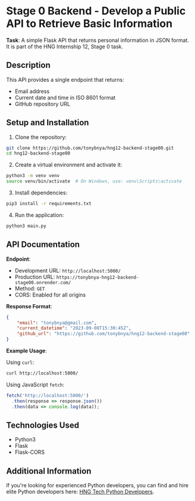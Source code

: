 # Stage 0 Backend - Develop a Public API to Retrieve Basic Information

**Task**:
A simple Flask API that returns personal information in JSON format. It is part of the HNG Internship 12, Stage 0 task.

## Description

This API provides a single endpoint that returns:

- Email address
- Current date and time in ISO 8601 format
- GitHub repository URL

## Setup and Installation

1. Clone the repository:

```bash
git clone https://github.com/tonybnya/hng12-backend-stage00.git
cd hng12-backend-stage00
```

2. Create a virtual environment and activate it:

```bash
python3 -m venv venv
source venv/bin/activate  # On Windows, use: venv\Scripts\activate
```

3. Install dependencies:

```bash
pip3 install -r requirements.txt
```

4. Run the application:

```bash
python3 main.py
```

## API Documentation

**Endpoint**:

- Development URL: `http://localhost:5000/`
- Production URL: `https://tonybnya-hng12-backend-stage00.onrender.com/`
- Method: `GET`
- CORS: Enabled for all origins

**Response Format**:

```json
{
    "email": "tonybnya@gmail.com",
    "current_datetime": "2023-09-08T15:30:45Z",
    "github_url": "https://github.com/tonybnya/hng12-backend-stage00"
}
```

**Example Usage**:

Using `curl`:

```bash
curl http://localhost:5000/
```

Using JavaScript `fetch`:

```javascript
fetch('http://localhost:5000/')
  .then(response => response.json())
  .then(data => console.log(data));
```

## Technologies Used

- Python3
- Flask
- Flask-CORS

## Additional Information

If you're looking for experienced Python developers, you can find and hire elite Python developers here: [HNG Tech Python Developers](https://hng.tech/hire/python-developers).
